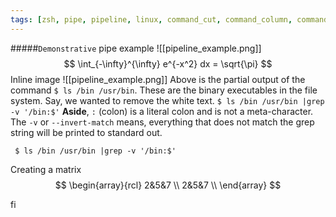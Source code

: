 ```yaml
---
tags: [zsh, pipe, pipeline, linux, command_cut, command_column, command_grep, history_substitution_operator, standard_error, redirection,]
---
```

#####`Demonstrative` pipe example
![[pipeline_example.png]]
$$ \int_{-\infty}^{\infty} e^{-x^2} dx = \sqrt{\pi} $$
Inline image ![[pipeline_example.png]] Above is the partial output of the command `$ ls /bin /usr/bin`. These are the binary executables in the file system.
Say, we wanted to remove the white text. 
`$ ls /bin /usr/bin |grep -v '/bin:$'` 
**Aside**, `:` (colon) is a literal colon and is not a meta-character.
The `-v` or `--invert-match` means, everything that does not match the grep string will be printed to standard out. 
```shell
 $ ls /bin /usr/bin |grep -v '/bin:$'
```

Creating a matrix
$$
\begin{array}{rcl}
	2&5&7 \\
	2&5&7 \\
\end{array}
$$

fi